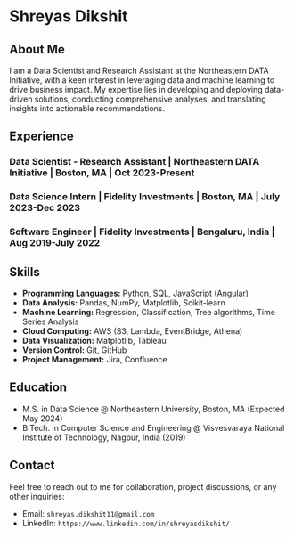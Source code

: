 # Shreyas Dikshit

## About Me

I am a Data Scientist and Research Assistant at the Northeastern DATA Initiative, with a keen interest in leveraging data and machine learning to drive business impact. My expertise lies in developing and deploying data-driven solutions, conducting comprehensive analyses, and translating insights into actionable recommendations.

## Experience

### Data Scientist - Research Assistant | Northeastern DATA Initiative | Boston, MA | Oct 2023-Present

### Data Science Intern | Fidelity Investments | Boston, MA | July 2023-Dec 2023

### Software Engineer | Fidelity Investments | Bengaluru, India | Aug 2019-July 2022

## Skills

- **Programming Languages:** Python, SQL, JavaScript (Angular)
- **Data Analysis:** Pandas, NumPy, Matplotlib, Scikit-learn
- **Machine Learning:** Regression, Classification, Tree algorithms, Time Series Analysis
- **Cloud Computing:** AWS (S3, Lambda, EventBridge, Athena)
- **Data Visualization:** Matplotlib, Tableau
- **Version Control:** Git, GitHub
- **Project Management:** Jira, Confluence

## Education

- M.S. in Data Science @ Northeastern University, Boston, MA (Expected May 2024)
- B.Tech. in Computer Science and Engineering @ Visvesvaraya National Institute of Technology, Nagpur, India (2019)

## Contact

Feel free to reach out to me for collaboration, project discussions, or any other inquiries:

- Email: `shreyas.dikshit11@gmail.com`
- LinkedIn: `https://www.linkedin.com/in/shreyasdikshit/`
